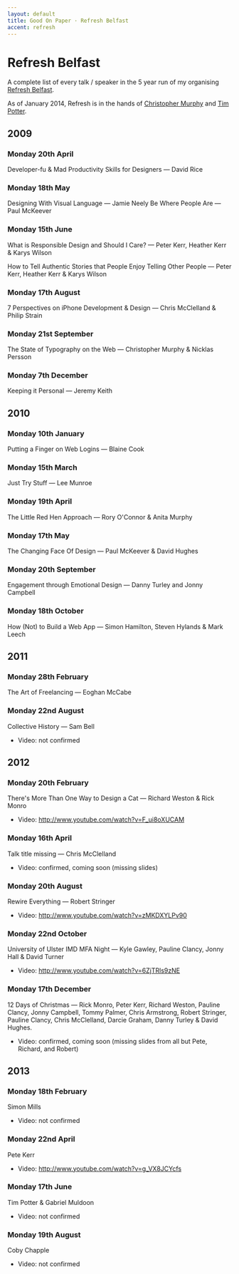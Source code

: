 ```yaml
---
layout: default
title: Good On Paper · Refresh Belfast
accent: refresh
---
```


# Refresh Belfast 

A complete list of every talk / speaker in the 5 year run of my organising [Refresh Belfast](http://refreshbelfast.com). 

As of January 2014, Refresh is in the hands of [Christopher Murphy](http://monographic.org/) and [Tim Potter](http://tejpotter.com/).

## 2009

### Monday 20th April
Developer-fu & Mad Productivity Skills for Designers — David Rice

### Monday 18th May
Designing With Visual Language — Jamie Neely
Be Where People Are — Paul McKeever

### Monday 15th June
What is Responsible Design and Should I Care? — Peter Kerr, Heather Kerr & Karys Wilson

How to Tell Authentic Stories that People Enjoy Telling Other People — Peter Kerr, Heather Kerr & Karys Wilson

### Monday 17th August
7 Perspectives on iPhone Development & Design — Chris McClelland & Philip Strain

### Monday 21st September
The State of Typography on the Web — Christopher Murphy & Nicklas Persson

### Monday 7th December
Keeping it Personal — Jeremy Keith


## 2010

### Monday 10th January
Putting a Finger on Web Logins — Blaine Cook

### Monday 15th March
Just Try Stuff — Lee Munroe

### Monday 19th April
The Little Red Hen Approach — Rory O'Connor & Anita Murphy

### Monday 17th May
The Changing Face Of Design — Paul McKeever & David Hughes

### Monday 20th September
Engagement through Emotional Design — Danny Turley and Jonny Campbell

### Monday 18th October
How (Not) to Build a Web App — Simon Hamilton, Steven Hylands & Mark Leech


## 2011

### Monday 28th February
The Art of Freelancing — Eoghan McCabe

### Monday 22nd August
Collective History — Sam Bell
* Video: not confirmed


## 2012

### Monday 20th February
There's More Than One Way to Design a Cat — Richard Weston & Rick Monro
* Video: http://www.youtube.com/watch?v=F_ui8oXUCAM

### Monday 16th April
Talk title missing — Chris McClelland
* Video: confirmed, coming soon (missing slides)

### Monday 20th August
Rewire Everything — Robert Stringer
* Video: http://www.youtube.com/watch?v=zMKDXYLPv90

### Monday 22nd October
University of Ulster IMD MFA Night — Kyle Gawley, Pauline Clancy, Jonny Hall & David Turner 
* Video: http://www.youtube.com/watch?v=6ZjTRls9zNE

### Monday 17th December
12 Days of Christmas — Rick Monro, Peter Kerr, Richard Weston, Pauline Clancy, Jonny Campbell, Tommy Palmer, Chris Armstrong, Robert Stringer, Pauline Clancy, Chris McClelland, Darcie Graham, Danny Turley & David Hughes.
* Video: confirmed, coming soon (missing slides from all but Pete, Richard, and Robert)


## 2013

### Monday 18th February
Simon Mills
* Video: not confirmed

### Monday 22nd April
Pete Kerr
* Video: http://www.youtube.com/watch?v=g_VX8JCYcfs

### Monday 17th June
Tim Potter & Gabriel Muldoon
* Video: not confirmed

### Monday 19th August
Coby Chapple
* Video: not confirmed
